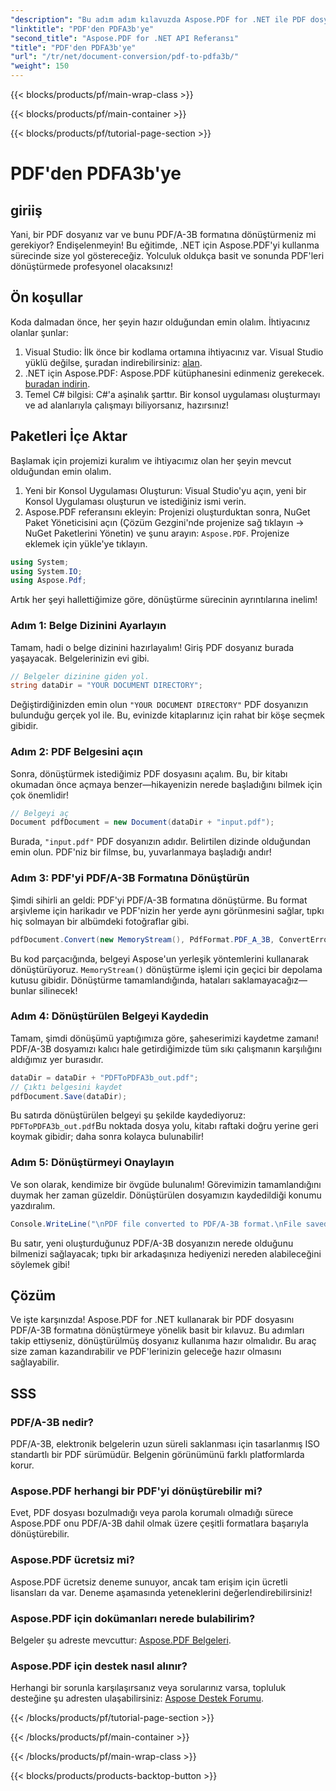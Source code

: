 ```yaml
---
"description": "Bu adım adım kılavuzda Aspose.PDF for .NET ile PDF dosyalarını PDF/A-3B formatına zahmetsizce dönüştürmeyi öğrenin."
"linktitle": "PDF'den PDFA3b'ye"
"second_title": "Aspose.PDF for .NET API Referansı"
"title": "PDF'den PDFA3b'ye"
"url": "/tr/net/document-conversion/pdf-to-pdfa3b/"
"weight": 150
---
```


{{< blocks/products/pf/main-wrap-class >}}

{{< blocks/products/pf/main-container >}}

{{< blocks/products/pf/tutorial-page-section >}}

# PDF'den PDFA3b'ye

## giriiş

Yani, bir PDF dosyanız var ve bunu PDF/A-3B formatına dönüştürmeniz mi gerekiyor? Endişelenmeyin! Bu eğitimde, .NET için Aspose.PDF'yi kullanma sürecinde size yol göstereceğiz. Yolculuk oldukça basit ve sonunda PDF'leri dönüştürmede profesyonel olacaksınız!

## Ön koşullar

Koda dalmadan önce, her şeyin hazır olduğundan emin olalım. İhtiyacınız olanlar şunlar:

1. Visual Studio: İlk önce bir kodlama ortamına ihtiyacınız var. Visual Studio yüklü değilse, şuradan indirebilirsiniz: [alan](https://visualstudio.microsoft.com/).
2. .NET için Aspose.PDF: Aspose.PDF kütüphanesini edinmeniz gerekecek. [buradan indirin](https://releases.aspose.com/pdf/net/).
3. Temel C# bilgisi: C#'a aşinalık şarttır. Bir konsol uygulaması oluşturmayı ve ad alanlarıyla çalışmayı biliyorsanız, hazırsınız!

## Paketleri İçe Aktar

Başlamak için projemizi kuralım ve ihtiyacımız olan her şeyin mevcut olduğundan emin olalım.

1. Yeni bir Konsol Uygulaması Oluşturun: Visual Studio'yu açın, yeni bir Konsol Uygulaması oluşturun ve istediğiniz ismi verin.
2. Aspose.PDF referansını ekleyin: Projenizi oluşturduktan sonra, NuGet Paket Yöneticisini açın (Çözüm Gezgini'nde projenize sağ tıklayın -> NuGet Paketlerini Yönetin) ve şunu arayın: `Aspose.PDF`. Projenize eklemek için yükle'ye tıklayın.

```csharp
using System;
using System.IO;
using Aspose.Pdf;
```

Artık her şeyi hallettiğimize göre, dönüştürme sürecinin ayrıntılarına inelim!

### Adım 1: Belge Dizinini Ayarlayın

Tamam, hadi o belge dizinini hazırlayalım! Giriş PDF dosyanız burada yaşayacak. Belgelerinizin evi gibi.

```csharp
// Belgeler dizinine giden yol.
string dataDir = "YOUR DOCUMENT DIRECTORY";
```

Değiştirdiğinizden emin olun `"YOUR DOCUMENT DIRECTORY"` PDF dosyanızın bulunduğu gerçek yol ile. Bu, evinizde kitaplarınız için rahat bir köşe seçmek gibidir. 

### Adım 2: PDF Belgesini açın

Sonra, dönüştürmek istediğimiz PDF dosyasını açalım. Bu, bir kitabı okumadan önce açmaya benzer—hikayenizin nerede başladığını bilmek için çok önemlidir!

```csharp
// Belgeyi aç
Document pdfDocument = new Document(dataDir + "input.pdf");
```

Burada, `"input.pdf"` PDF dosyanızın adıdır. Belirtilen dizinde olduğundan emin olun. PDF'niz bir filmse, bu, yuvarlanmaya başladığı andır!

### Adım 3: PDF'yi PDF/A-3B Formatına Dönüştürün

Şimdi sihirli an geldi: PDF'yi PDF/A-3B formatına dönüştürme. Bu format arşivleme için harikadır ve PDF'nizin her yerde aynı görünmesini sağlar, tıpkı hiç solmayan bir albümdeki fotoğraflar gibi.

```csharp
pdfDocument.Convert(new MemoryStream(), PdfFormat.PDF_A_3B, ConvertErrorAction.Delete);
```

Bu kod parçacığında, belgeyi Aspose'un yerleşik yöntemlerini kullanarak dönüştürüyoruz. `MemoryStream()` dönüştürme işlemi için geçici bir depolama kutusu gibidir. Dönüştürme tamamlandığında, hataları saklamayacağız—bunlar silinecek!

### Adım 4: Dönüştürülen Belgeyi Kaydedin

Tamam, şimdi dönüşümü yaptığımıza göre, şaheserimizi kaydetme zamanı! PDF/A-3B dosyamızı kalıcı hale getirdiğimizde tüm sıkı çalışmanın karşılığını aldığımız yer burasıdır.

```csharp
dataDir = dataDir + "PDFToPDFA3b_out.pdf";
// Çıktı belgesini kaydet
pdfDocument.Save(dataDir);
```

Bu satırda dönüştürülen belgeyi şu şekilde kaydediyoruz: `PDFToPDFA3b_out.pdf`Bu noktada dosya yolu, kitabı raftaki doğru yerine geri koymak gibidir; daha sonra kolayca bulunabilir!

### Adım 5: Dönüştürmeyi Onaylayın

Ve son olarak, kendimize bir övgüde bulunalım! Görevimizin tamamlandığını duymak her zaman güzeldir. Dönüştürülen dosyamızın kaydedildiği konumu yazdıralım.

```csharp
Console.WriteLine("\nPDF file converted to PDF/A-3B format.\nFile saved at " + dataDir);
```

Bu satır, yeni oluşturduğunuz PDF/A-3B dosyanızın nerede olduğunu bilmenizi sağlayacak; tıpkı bir arkadaşınıza hediyenizi nereden alabileceğini söylemek gibi!

## Çözüm

Ve işte karşınızda! Aspose.PDF for .NET kullanarak bir PDF dosyasını PDF/A-3B formatına dönüştürmeye yönelik basit bir kılavuz. Bu adımları takip ettiyseniz, dönüştürülmüş dosyanız kullanıma hazır olmalıdır. Bu araç size zaman kazandırabilir ve PDF'lerinizin geleceğe hazır olmasını sağlayabilir.

## SSS

### PDF/A-3B nedir?
PDF/A-3B, elektronik belgelerin uzun süreli saklanması için tasarlanmış ISO standartlı bir PDF sürümüdür. Belgenin görünümünü farklı platformlarda korur.

### Aspose.PDF herhangi bir PDF'yi dönüştürebilir mi?
Evet, PDF dosyası bozulmadığı veya parola korumalı olmadığı sürece Aspose.PDF onu PDF/A-3B dahil olmak üzere çeşitli formatlara başarıyla dönüştürebilir.

### Aspose.PDF ücretsiz mi?
Aspose.PDF ücretsiz deneme sunuyor, ancak tam erişim için ücretli lisansları da var. Deneme aşamasında yeteneklerini değerlendirebilirsiniz!

### Aspose.PDF için dokümanları nerede bulabilirim?
Belgeler şu adreste mevcuttur: [Aspose.PDF Belgeleri](https://reference.aspose.com/pdf/net/).

### Aspose.PDF için destek nasıl alınır?
Herhangi bir sorunla karşılaşırsanız veya sorularınız varsa, topluluk desteğine şu adresten ulaşabilirsiniz: [Aspose Destek Forumu](https://forum.aspose.com/c/pdf/10).

{{< /blocks/products/pf/tutorial-page-section >}}

{{< /blocks/products/pf/main-container >}}

{{< /blocks/products/pf/main-wrap-class >}}

{{< blocks/products/products-backtop-button >}}